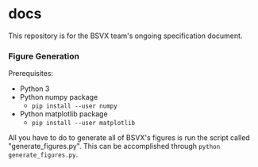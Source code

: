 # docs

This repository is for the BSVX team's ongoing specification document.

### Figure Generation
Prerequisites:
- Python 3
- Python numpy package
  - `pip install --user numpy`
- Python matplotlib package
  - `pip install --user matplotlib`

All you have to do to generate all of BSVX's figures is run the script called "generate_figures.py".
This can be accomplished through `python generate_figures.py`.
